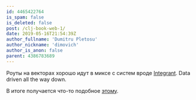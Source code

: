 ```yaml
---
id: 4465422764
is_spam: false
is_deleted: false
post: /clj-book-web-1/
date: 2019-05-16T21:54:39Z
author_fullname: 'Dumitru Pletosu'
author_nickname: 'dimovich'
author_is_anon: false
parent: 4386783689
---
```


<p>Роуты на векторах хорошо идут в миксе с систем вроде <a href="https://github.com/weavejester/integrant" rel="nofollow noopener" title="https://github.com/weavejester/integrant">Integrant</a>.  Data driven all the way down.</p><p>В итоге получается что-то подобное <a href="https://github.com/dimovich/roll#example" rel="nofollow noopener" title="https://github.com/dimovich/roll#example">этому</a>.</p>
